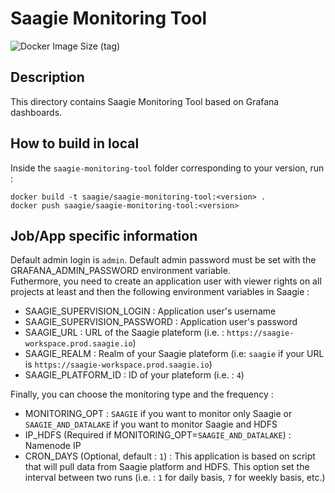 # Saagie Monitoring Tool

![Docker Image Size (tag)](https://img.shields.io/docker/image-size/saagie/saagie-monitoring-tool/0.9?label=v0.9%20image%20size&style=for-the-badge)

## Description

This directory contains Saagie Monitoring Tool based on Grafana dashboards.

## How to build in local

Inside the `saagie-monitoring-tool` folder corresponding to your version, run :
```
docker build -t saagie/saagie-monitoring-tool:<version> .
docker push saagie/saagie-monitoring-tool:<version>
```

## Job/App specific information

Default admin login is `admin`. Default admin password must be set with the GRAFANA_ADMIN_PASSWORD environment variable.  
Futhermore, you need to create an application user with viewer rights on all projects at least and then the following environment variables in Saagie :

- SAAGIE_SUPERVISION_LOGIN : Application user's username
- SAAGIE_SUPERVISION_PASSWORD : Application user's password
- SAAGIE_URL : URL of the Saagie plateform (i.e. : `https://saagie-workspace.prod.saagie.io`)
- SAAGIE_REALM : Realm of your Saagie plateform (i.e: `saagie` if your URL is `https://saagie-workspace.prod.saagie.io`)
- SAAGIE_PLATFORM_ID : ID of your plateform (i.e. : `4`)

Finally, you can choose the monitoring type and the frequency :

- MONITORING_OPT : `SAAGIE` if you want to monitor only Saagie or `SAAGIE_AND_DATALAKE` if you want to monitor Saagie and HDFS
- IP_HDFS (Required if MONITORING_OPT=`SAAGIE_AND_DATALAKE`) : Namenode IP
- CRON_DAYS (Optional, default : `1`) : This application is based on script that will pull data from Saagie platform and HDFS. This option set the interval between two runs (i.e. : `1` for daily basis, `7` for weekly basis, etc.)
